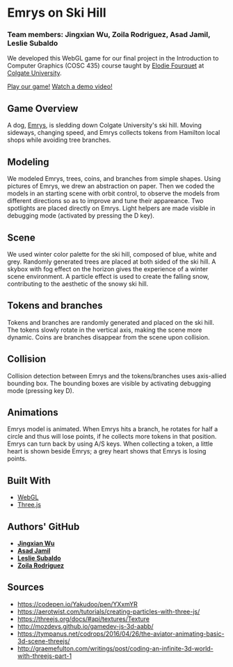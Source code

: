 # Emrys on Ski Hill

### Team members: Jingxian Wu, Zoila Rodriguez, Asad Jamil, Leslie Subaldo

We developed this WebGL game for our final project in the Introduction to Computer Graphics (COSC 435) course taught by [Elodie Fourquet](http://cs.colgate.edu/~efourquet) at [Colgate University](http://www.colgate.edu). 

[Play our game!](http://cs.colgate.edu/~efourquet/cosc435/gallery/emrys-ski-hill/infinite_plane.html)
[Watch a demo video!](http://cs.colgate.edu/~efourquet/cosc435/gallery/final_project.html) 

## Game Overview

A dog, [Emrys](https://www.instagram.com/emrys_at_colgate/), is sledding down Colgate University's ski hill. Moving sideways, changing speed, and Emrys collects tokens from Hamilton local shops while avoiding tree branches. 

## Modeling

We modeled Emrys, trees, coins, and branches from simple shapes. Using pictures of Emrys, we drew an abstraction on paper. Then we coded the models in an starting scene with orbit control, to observe the models from different directions so as to improve and tune their appareance. Two spotlights are placed directly on Emrys. Light helpers are made visible in debugging mode (activated by pressing the D key).

## Scene

We used winter color palette for the ski hill, composed of blue, white and grey. Randomly generated trees are placed at both sided of the ski hill. A skybox with fog effect on the horizon gives the experience of a winter scene environment. A particle effect is used to create the falling snow, contributing to the aesthetic of the snowy ski hill. 

## Tokens and branches

Tokens and branches are randomly generated and placed on the ski hill. The tokens slowly rotate in the vertical axis, making the scene more dynamic. Coins are branches disappear from the scene upon collision. 

## Collision

Collision detection between Emrys and the tokens/branches uses axis-allied bounding box. The bounding boxes are visible by activating debugging mode (pressing key D). 

## Animations

Emrys model is animated. When Emrys hits a branch, he rotates for half a circle and thus will lose points, if he collects more tokens in that position. Emrys can turn back by using A/S keys. When collecting a token, a little heart is shown beside Emrys; a grey heart shows that Emrys is losing points. 

## Built With

* [WebGL](https://developer.mozilla.org/en-US/docs/Web/API/WebGL_API)
* [Three.js](https://threejs.org)
 

## Authors' GitHub

* **[Jingxian Wu](https://github.com/JingxianWu)**
* **[Asad Jamil](https://github.com/Asadius)**
* **[Leslie Subaldo](https://github.com/lsubaldo)**
* **[Zoila Rodriguez](https://github.com/zrodriguez)**


## Sources

* https://codepen.io/Yakudoo/pen/YXxmYR
* https://aerotwist.com/tutorials/creating-particles-with-three-js/
* https://threejs.org/docs/#api/textures/Texture
* http://mozdevs.github.io/gamedev-js-3d-aabb/
* https://tympanus.net/codrops/2016/04/26/the-aviator-animating-basic-3d-scene-threejs/
* http://graemefulton.com/writings/post/coding-an-infinite-3d-world-with-threejs-part-1